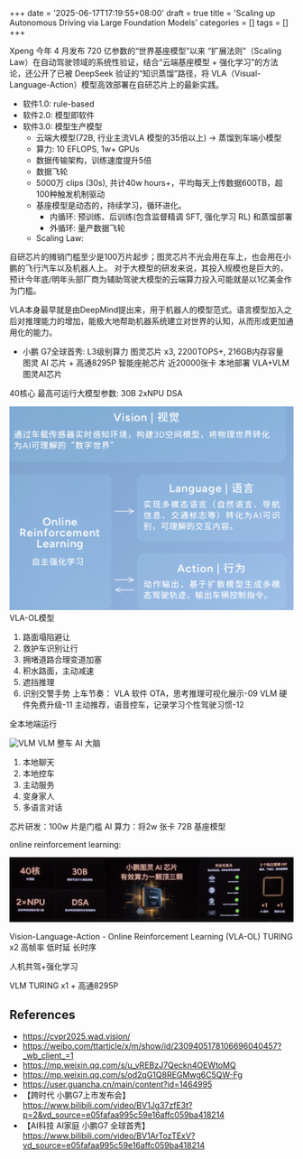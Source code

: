 +++
date = '2025-06-17T17:19:55+08:00'
draft = true
title = 'Scaling up Autonomous Driving via Large Foundation Models'
categories = []
tags = []
+++

Xpeng
今年 4 月发布 720 亿参数的“世界基座模型”以来
“扩展法则”（Scaling Law）在自动驾驶领域的系统性验证，结合“云端基座模型 + 强化学习”的方法论，还公开了已被 DeepSeek 验证的“知识蒸馏”路径，将 VLA（Visual-Language-Action）模型高效部署在自研芯片上的最新实践。

- 软件1.0: rule-based
- 软件2.0: 模型即软件
- 软件3.0: 模型生产模型
    - 云端大模型(72B, 行业主流VLA 模型的35倍以上) -> 蒸馏到车端小模型
    - 算力: 10 EFLOPS, 1w+ GPUs
    - 数据传输架构，训练速度提升5倍
    - 数据飞轮
    - 5000万 clips (30s), 共计40w hours+，平均每天上传数据600TB，超100种触发机制驱动
    - 基座模型是动态的，持续学习，循环进化。
        - 内循环: 预训练、后训练(包含监督精调 SFT, 强化学习 RL) 和蒸馏部署
        - 外循环: 量产数据飞轮
    - Scaling Law: 

自研芯片的摊销门槛至少是100万片起步；图灵芯片不光会用在车上，也会用在小鹏的飞行汽车以及机器人上。
对于大模型的研发来说，其投入规模也是巨大的，预计今年底/明年头部厂商为辅助驾驶大模型的云端算力投入可能就是以1亿美金作为门槛。


VLA本身最早就是由DeepMind提出来，用于机器人的模型范式。语言模型加入之后对推理能力的增加，能极大地帮助机器系统建立对世界的认知，从而形成更加通用化的能力。

- 小鹏 G7全球首秀:
L3级别算力
图灵芯片 x3, 2200TOPS+, 216GB内存容量
图灵 AI 芯片 + 高通8295P 智能座舱芯片
近20000张卡
本地部署 VLA+VLM
图灵AI芯片

40核心
最高可运行大模型参数: 30B
2xNPU
DSA

![VLA-OL](VLA-OL.png)
VLA-OL模型
1. 路面塌陷避让
2. 救护车识别让行
3. 拥堵道路合理变道加塞
4. 积水路面，主动减速
5. 遮挡推理
6. 识别交警手势
上车节奏：
VLA 软件 OTA，思考推理可视化展示-09
VLM 硬件免费升级-11
主动推荐，语音控车，记录学习个性驾驶习惯-12

全本地端运行

![VLM](VLM.png)
VLM 整车 AI 大脑
1. 本地聊天
2. 本地控车
3. 主动服务
4. 变身家人
5. 多语言对话

芯片研发：100w 片是门槛
AI 算力：将2w 张卡
72B 基座模型

online reinforcement learning: 

![TURING](TURING.png)



Vision-Language-Action - Online Reinforcement Learning (VLA-OL)
TURING x2
高帧率
低时延
长时序

人机共驾+强化学习

VLM
TURING x1 + 高通8295P


## References
- https://cvpr2025.wad.vision/
- https://weibo.com/ttarticle/x/m/show/id/2309405178106696040457?_wb_client_=1
- https://mp.weixin.qq.com/s/u_vREBzJ7Qeckn4OEWtoMQ
- https://mp.weixin.qq.com/s/od2qG1Q8REGMwg6C5QW-Fg
- https://user.guancha.cn/main/content?id=1464995
- 【跨时代 小鹏G7上市发布会】https://www.bilibili.com/video/BV1Jg37zfE3t?p=2&vd_source=e05fafaa995c59e16affc059ba418214
- 【AI科技 AI家庭 小鹏G7 全球首秀】https://www.bilibili.com/video/BV1ArTozTExV?vd_source=e05fafaa995c59e16affc059ba418214
